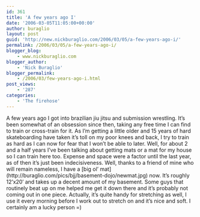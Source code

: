 ```yaml
---
id: 361
title: 'A few years ago I'
date: '2006-03-05T11:05:00+00:00'
author: buraglio
layout: post
guid: 'http://new.nickburaglio.com/2006/03/05/a-few-years-ago-i/'
permalink: /2006/03/05/a-few-years-ago-i/
blogger_blog:
    - www.nickburaglio.com
blogger_author:
    - 'Nick Buraglio'
blogger_permalink:
    - /2006/03/few-years-ago-i.html
post_views:
    - '287'
categories:
    - 'The firehose'
---
```


<div></div>A few years ago I got into brazilian jiu jitsu and submission wrestling. It’s been somewhat of an obsession since then, taking any free time I can find to train or cross-train for it. As I’m getting a little older and 15 years of hard skateboarding have taken it’s toll on my poor knees and back, I try to train as hard as I can now for fear that I won’t be able to later. Well, for about 2 and a half years I’ve been talking about getting mats or a mat for my house so I can train here too. Expense and space were a factor until the last year, as of then it’s just been indecisiveness. Well, thanks to a friend of mine who will remain nameless, I have a [big ol’ mat](http://buraglio.com/pics/bjj/basement-dojo/newmat.jpg) now. It’s roughly 12’x20′ and takes up a decent amount of my basement. Some guys that routinely beat up on me helped me get it down there and it’s probably not coming out in one piece. Actually, it’s quite handy for stretching as well, I use it every morning before I work out to stretch on and it’s nice and soft. I certainly am a lucky person =)

<div></div>
